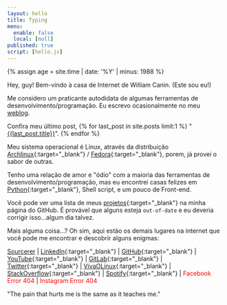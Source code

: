 ```yaml
---
layout: hello
title: Typing
menu:
  enable: false
  local: [null]
published: true
script: [hello.js]
---
```



{% assign age = site.time | date: '%Y' | minus: 1988 %}

Hey, guy! Bem-vindo à casa de Internet de William Canin. (Este sou eu!)

Me considero um praticante autodidata de algumas ferramentas de desenvolvimento/programação. Eu escrevo ocasionalmente no meu [weblog]({{site.url}}{{site.baseurl}}/blog/).

Confira meu último post, {% for last_post in site.posts limit:1 %}
"<a href="{{site.url}}{{site.baseurl}}{{last_post.url}}">{{last_post.title}}</a>". {% endfor %}

Meu sistema operacional é Linux, através da distribuição [Archlinux](https://archlinux.org){:target="_blank"} / [Fedora](https://getfedora.org/){:target="_blank"}, porem, já provei o sabor de outras.

Tenho uma relação de amor e "ódio" com a maioria das ferramentas de desenvolvimento/programação, mas eu encontrei casas felizes em [Python](https://python.org/){:target="_blank"}, Shell script, e um pouco de Front-end.

Você pode ver uma lista de meus [projetos](https://github.com/williamcanin){:target="_blank"} na minha página do GitHub. É provável que alguns esteja `out-of-date` e eu deveria corrigir isso...algum dia talvez.

Mais alguma coisa...? Oh sim, aqui estão os demais lugares na internet que você pode me encontrar e descobrir alguns enigmas:

<!-- Add class 'markdown__listhome' for float: left -->

<!-- {: .markdown__listhome} -->
 [Sourcerer](https://sourcerer.io/williamcanin) |
 [LinkedIn](https://www.linkedin.com/in/williamcostacanin/){:target="_blank"} |
 [GitHub](https://github.com/williamcanin){:target="_blank"} |
 [YouTube](https://youtube.com/c/williamcanin){:target="_blank"} |
 [GitLab](https://gitlab.com/williamcanin){:target="_blank"} |
 [Twitter](https://twitter.com/williamcanin/){:target="_blank"} |
 [VivaOLinux](https://www.vivaolinux.com.br/~willnux){:target="_blank"} |
 [StackOverflow](https://pt.stackoverflow.com/users/15113/williamcanin?tab=profile){:target="_blank"} |
 [Spotify](https://open.spotify.com/user/williamcanin){:target="_blank"} |
 <span style="color: red;">Facebook Error 404</span> | <span style="color: red;">Instagram Error 404</span>

"The pain that hurts me is the same as it teaches me."
<!-- *"O tolo não se interessa em aprender, mas só em dar as suas opiniões." [ Provébios 18:2 ]* -->